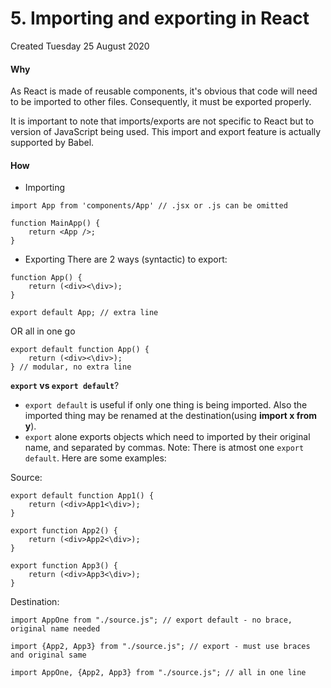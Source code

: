 # 5. Importing and exporting in React
Created Tuesday 25 August 2020

#### Why
As React is made of reusable components, it's obvious that code will need to be imported to other files. Consequently, it must be exported properly.

It is important to note that imports/exports are not specific to React but to version of JavaScript being used. This import and export feature is actually supported by Babel.

#### How
* Importing
```JSX
import App from 'components/App' // .jsx or .js can be omitted

function MainApp() {
	return <App />;
}
```

- Exporting
There are 2 ways (syntactic) to export:
```JSX
function App() {	
	return (<div><\div>);
}

export default App; // extra line
```
OR all in one go
```JSX
export default function App() {	
	return (<div><\div>);
} // modular, no extra line
```

**`export` vs `export default`**?
* `export default`  is useful if only one thing is being imported. Also the imported thing may be renamed at the destination(using **import x from y**). 
* `export` alone exports objects which need to imported by their original name, and separated by commas.
Note: There is atmost one `export default`.
Here are some examples:

Source:
```JSX
export default function App1() {	
	return (<div>App1<\div>);
}

export function App2() {
	return (<div>App2<\div>);
}

export function App3() {
	return (<div>App3<\div>);
}
```

Destination:
```JSX
import AppOne from "./source.js"; // export default - no brace, original name needed

import {App2, App3} from "./source.js"; // export - must use braces and original same

import AppOne, {App2, App3} from "./source.js"; // all in one line
```
